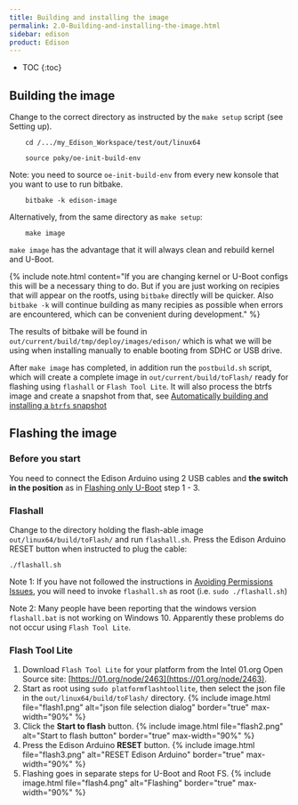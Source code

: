 ```yaml
---
title: Building and installing the image
permalink: 2.0-Building-and-installing-the-image.html
sidebar: edison
product: Edison
---
```

* TOC
{:toc}
## Building the image

Change to the correct directory as instructed by the `make setup` script (see Setting up).

        cd /.../my_Edison_Workspace/test/out/linux64

        source poky/oe-init-build-env

Note: you need to source `oe-init-build-env` from every new konsole that you want to use to run bitbake.

        bitbake -k edison-image

Alternatively, from the same directory as `make setup`:

        make image

`make image` has the advantage that it will always clean and rebuild kernel and U-Boot.

{% include note.html content="If you are changing kernel or U-Boot configs this will be a necessary thing to do. But if you are just working on recipies that will appear on the rootfs, using `bitbake` directly will be quicker. Also `bitbake -k` will continue building as many recipies as possible when errors are encountered, which can be convenient during development." %}

The results of bitbake will be found in `out/current/build/tmp/deploy/images/edison/` which is what we will be using when installing manually to enable booting from SDHC or USB drive.

After `make image` has completed, in addition run the `postbuild.sh` script, which will create a complete image in `out/current/build/toFlash/` ready for flashing using `flashall` or `Flash Tool Lite`. It will also process the btrfs image and create a snapshot from that, see [Automatically building and installing a `btrfs` snapshot](6.2-Transferring-a-new-btrfs-image)

## Flashing the image

### Before you start
You need to connect the Edison Arduino using 2 USB cables and **the switch in the position** as in [Flashing only U-Boot](2.3-Building-and-flashing-U-boot.html#flashing-only-u-boot) step 1 - 3. 

### Flashall
Change to the directory holding the flash-able image `out/linux64/build/toFlash/` and run `flashall.sh`. Press the Edison Arduino RESET button when instructed to plug the cable:
```
./flashall.sh
```
Note 1: If you have not followed the instructions in [Avoiding Permissions Issues](1.1-Prerequisites-for-building.html#avoiding-permissions-issues), you will need to invoke `flashall.sh` as root (i.e. `sudo ./flashall.sh`)

Note 2: Many people have been reporting that the windows version `flashall.bat` is not working on Windows 10. Apparently these problems do not occur using `Flash Tool Lite`. 

### Flash Tool Lite
 1. Download `Flash Tool Lite` for your platform from the Intel 01.org Open Source site: [https://01.org/node/2463](https://01.org/node/2463).
 2. Start as root using `sudo platformflashtoollite`, then select the json file in the `out/linux64/build/toFlash/` directory.  {% include image.html file="flash1.png" alt="json file selection dialog" border="true" max-width="90%" %}
 3. Click the **Start to flash** button.  {% include image.html file="flash2.png" alt="Start to flash button" border="true" max-width="90%" %}
 4. Press the Edison Arduino **RESET** button. {% include image.html file="flash3.png" alt="RESET Edison Arduino" border="true" max-width="90%" %}
 5. Flashing goes in separate steps for U-Boot and Root FS. {% include image.html file="flash4.png" alt="Flashing" border="true" max-width="90%" %}
